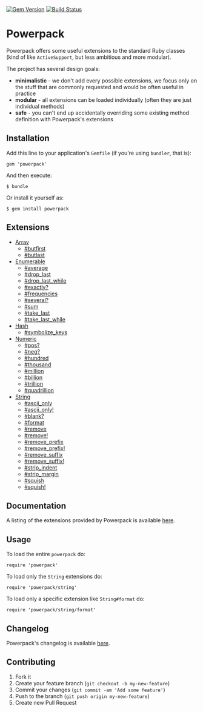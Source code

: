 [![Gem Version](https://badge.fury.io/rb/powerpack.svg)](http://badge.fury.io/rb/powerpack)
[![Build Status](https://travis-ci.org/bbatsov/powerpack.svg?branch=master)](https://travis-ci.org/bbatsov/powerpack)

# Powerpack

Powerpack offers some useful extensions to the standard Ruby classes
(kind of like `ActiveSupport`, but less ambitious and more modular).

The project has several design goals:

* **minimalistic** - we don't add every possible extensions, we focus only
  on the stuff that are commonly requested and would be often useful in practice
* **modular** - all extensions can be loaded individually (often they are just individual methods)
* **safe** - you can't end up accidentally overriding some existing method definition with Powerpack's extensions

## Installation

Add this line to your application's `Gemfile` (if you're using `bundler`, that is):

    gem 'powerpack'

And then execute:

    $ bundle

Or install it yourself as:

    $ gem install powerpack

## Extensions

* [Array](http://rdoc.info/github/bbatsov/powerpack/Array)
    * [#butfirst](http://rdoc.info/github/bbatsov/powerpack/Array#butfirst-instance_method)
    * [#butlast](http://rdoc.info/github/bbatsov/powerpack/Array#butlast-instance_method)
* [Enumerable](http://rdoc.info/github/bbatsov/powerpack/Enumerable)
    * [#average](http://rdoc.info/github/bbatsov/powerpack/Enumerable#average-instance_method)
    * [#drop_last](http://rdoc.info/github/bbatsov/powerpack/Enumerable#drop_last-instance_method)
    * [#drop_last_while](http://rdoc.info/github/bbatsov/powerpack/Enumerable#drop_last_while-instance_method)
    * [#exactly?](http://rdoc.info/github/bbatsov/powerpack/Enumerable#exactly?-instance_method)
    * [#frequencies](http://rdoc.info/github/bbatsov/powerpack/Enumerable#frequencies-instance_method)
    * [#several?](http://rdoc.info/github/bbatsov/powerpack/Enumerable#several?-instance_method)
    * [#sum](http://rdoc.info/github/bbatsov/powerpack/Enumerable#sum-instance_method)
    * [#take_last](http://rdoc.info/github/bbatsov/powerpack/Enumerable#take_last-instance_method)
    * [#take_last_while](http://rdoc.info/github/bbatsov/powerpack/Enumerable#take_last_while-instance_method)
* [Hash](http://rdoc.info/github/bbatsov/powerpack/Hash)
    * [#symbolize_keys](http://rdoc.info/github/bbatsov/powerpack/Hash#symbolize_keys-instance_method)
* [Numeric](http://rdoc.info/github/bbatsov/powerpack/Numeric)
    * [#pos?](http://rdoc.info/github/bbatsov/powerpack/Numeric#pos?-instance_method)
    * [#neg?](http://rdoc.info/github/bbatsov/powerpack/Numeric#neg?-instance_method)
    * [#hundred](http://rdoc.info/github/bbatsov/powerpack/Numeric#hundred-instance_method)
    * [#thousand](http://rdoc.info/github/bbatsov/powerpack/Numeric#thousand-instance_method)
    * [#million](http://rdoc.info/github/bbatsov/powerpack/Numeric#million-instance_method)
    * [#billion](http://rdoc.info/github/bbatsov/powerpack/Numeric#billion-instance_method)
    * [#trillion](http://rdoc.info/github/bbatsov/powerpack/Numeric#trillion-instance_method)
    * [#quadrillion](http://rdoc.info/github/bbatsov/powerpack/Numeric#quadrillion-instance_method)
* [String](http://rdoc.info/github/bbatsov/powerpack/String)
    * [#ascii_only](http://rdoc.info/github/bbatsov/powerpack/String#ascii_only-instance_method)
    * [#ascii_only!](http://rdoc.info/github/bbatsov/powerpack/String#ascii_only!-instance_method)
    * [#blank?](http://rdoc.info/github/bbatsov/powerpack/String#blank?-instance_method)
    * [#format](http://rdoc.info/github/bbatsov/powerpack/String#format-instance_method)
    * [#remove](http://rdoc.info/github/bbatsov/powerpack/String#remove-instance_method)
    * [#remove!](http://rdoc.info/github/bbatsov/powerpack/String#remove!-instance_method)
    * [#remove_prefix](http://rdoc.info/github/bbatsov/powerpack/String#remove_prefix-instance_method)
    * [#remove_prefix!](http://rdoc.info/github/bbatsov/powerpack/String#remove_prefix!-instance_method)
    * [#remove_suffix](http://rdoc.info/github/bbatsov/powerpack/String#remove_suffix-instance_method)
    * [#remove_suffix!](http://rdoc.info/github/bbatsov/powerpack/String#remove_suffix!-instance_method)
    * [#strip_indent](http://rdoc.info/github/bbatsov/powerpack/String#strip_indent-instance_method)
    * [#strip_margin](http://rdoc.info/github/bbatsov/powerpack/String#strip_margin-instance_method)
    * [#squish](http://rdoc.info/github/bbatsov/powerpack/String#squish-instance_method)
    * [#squish!](http://rdoc.info/github/bbatsov/powerpack/String#squish!-instance_method)

## Documentation

A listing of the extensions provided by Powerpack is available
[here](http://rdoc.info/github/bbatsov/powerpack).

## Usage

To load the entire `powerpack` do:

```
require 'powerpack'
```

To load only the `String` extensions do:

```
require 'powerpack/string'
```

To load only a specific extension like `String#format` do:

```
require 'powerpack/string/format'
```

## Changelog

Powerpack's changelog is available [here](CHANGELOG.md).

## Contributing

1. Fork it
2. Create your feature branch (`git checkout -b my-new-feature`)
3. Commit your changes (`git commit -am 'Add some feature'`)
4. Push to the branch (`git push origin my-new-feature`)
5. Create new Pull Request
